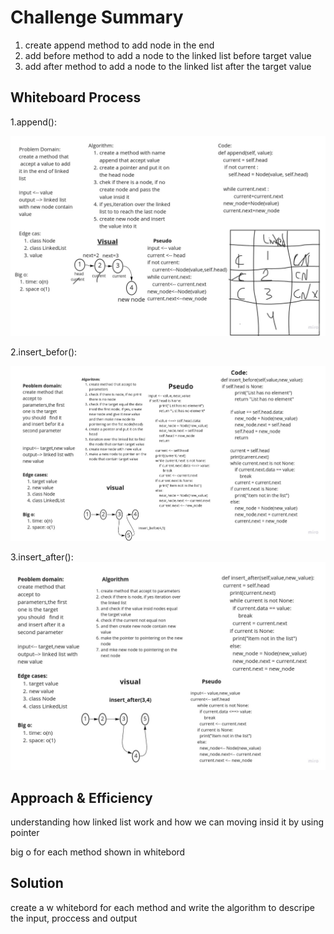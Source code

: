 # Challenge Summary
<!-- Description of the challenge -->
1. create append method to add node in the end
2. add before method to add a node to the linked list before target value
3. add after method to add a node to the linked list after the target value

## Whiteboard Process
<!-- Embedded whiteboard image -->
1.append():

![](python/image/append.jpg)

2.insert_befor():

![](python/image/insert_befor.jpg)

3.insert_after():
![](python/image/insert_after.jpg)
## Approach & Efficiency
<!-- What approach did you take? Why? What is the Big O space/time for this approach? -->
understanding how linked list work and how we can moving insid it by using pointer

big o for each method shown in whitebord

## Solution
<!-- Show how to run your code, and examples of it in action -->
create a
w
whitebord for each method and write the algorithm to descripe the input, proccess and output
